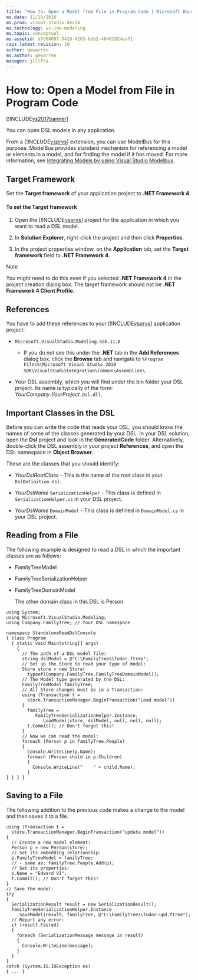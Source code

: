 ```yaml
---
title: "How to: Open a Model from File in Program Code | Microsoft Docs"
ms.date: 11/15/2016
ms.prod: visual-studio-dev14
ms.technology: vs-ide-modeling
ms.topic: conceptual
ms.assetid: d7d68697-5418-4263-bdb2-48401924ea71
caps.latest.revision: 10
author: gewarren
ms.author: gewarren
manager: jillfra
---
```

# How to: Open a Model from File in Program Code
[!INCLUDE[vs2017banner](../includes/vs2017banner.md)]

You can open DSL models in any application.  
  
 From a [!INCLUDE[vsprvs](../includes/vsprvs-md.md)] extension, you can use ModelBus for this purpose. ModelBus provides standard mechanism for referencing a model or elements in a model, and for finding the model if it has moved. For more information, see [Integrating Models by using Visual Studio Modelbus](../modeling/integrating-models-by-using-visual-studio-modelbus.md).  
  
## Target Framework  
 Set the **Target framework** of your application project to **.NET Framework 4**.  
  
#### To set the Target framework  
  
1. Open the [!INCLUDE[vsprvs](../includes/vsprvs-md.md)] project for the application in which you want to read a DSL model.  
  
2. In **Solution Explorer**, right-click the project and then click **Properties**.  
  
3. In the project properties window, on the **Application** tab, set the **Target framework** field to **.NET Framework 4**.  
  
> [!NOTE]
>  You might need to do this even if you selected **.NET Framework 4** in the project creation dialog box. The target framework should not be **.NET Framework 4 Client Profile**.  
  
## References  
 You have to add these references to your [!INCLUDE[vsprvs](../includes/vsprvs-md.md)] application project:  
  
-   `Microsoft.VisualStudio.Modeling.Sdk.11.0`  
  
    -   If you do not see this under the **.NET** tab in the **Add References** dialog box, click the **Browse** tab and navigate to `%Program Files%\Microsoft Visual Studio 2010 SDK\VisualStudioIntegration\Common\Assemblies\`.  
  
-   Your DSL assembly, which you will find under the bin folder your DSL project. Its name is typically of the form: *YourCompany*.*YourProject*`.Dsl.dll`.  
  
## Important Classes in the DSL  
 Before you can write the code that reads your DSL, you should know the names of some of the classes generated by your DSL. In your DSL solution, open the **Dsl** project and look in the **GeneratedCode** folder. Alternatively, double-click the DSL assembly in your project **References**, and open the DSL namespace in **Object Browser**.  
  
 These are the classes that you should identify:  
  
-   *YourDslRootClass* - This is the name of the root class in your `DslDefinition.dsl`.  
  
-   *YourDslName* `SerializationHelper` - This class is defined in `SerializationHelper.cs` in your DSL project.  
  
-   *YourDslName* `DomainModel` - This class is defined in `DomainModel.cs` in your DSL project.  
  
## Reading from a File  
 The following example is designed to read a DSL in which the important classes are as follows:  
  
- FamilyTreeModel  
  
- FamilyTreeSerializationHelper  
  
- FamilyTreeDomainModel  
  
  The other domain class in this DSL is Person.  
  
```  
using System;  
using Microsoft.VisualStudio.Modeling;  
using Company.FamilyTree; // Your DSL namespace  
  
namespace StandaloneReadDslConsole  
{ class Program  
  { static void Main(string[] args)  
    {  
      // The path of a DSL model file:  
      string dslModel = @"C:\FamilyTrees\Tudor.ftree";  
      // Set up the Store to read your type of model:  
      Store store = new Store(  
        typeof(Company.FamilyTree.FamilyTreeDomainModel));  
      // The Model type generated by the DSL:  
      FamilyTreeModel familyTree;  
      // All Store changes must be in a Transaction:  
      using (Transaction t =   
        store.TransactionManager.BeginTransaction("Load model"))  
      {  
        familyTree =   
           FamilyTreeSerializationHelper.Instance.  
              LoadModel(store, dslModel, null, null, null);  
        t.Commit(); // Don't forget this!  
      }  
      // Now we can read the model:  
      foreach (Person p in familyTree.People)  
      {  
        Console.WriteLine(p.Name);   
        foreach (Person child in p.Children)  
        {  
          Console.WriteLine("    " + child.Name);  
        }  
} } } }  
```  
  
## Saving to a File  
 The following addition to the previous code makes a change to the model and then saves it to a file.  
  
```  
using (Transaction t =  
  store.TransactionManager.BeginTransaction("update model"))  
{  
  // Create a new model element:  
  Person p = new Person(store);  
  // Set its embedding relationship:  
  p.FamilyTreeModel = familyTree;  
  // - same as: familyTree.People.Add(p);  
  // Set its properties:  
  p.Name = "Edward VI";  
  t.Commit(); // Don't forget this!  
}  
// Save the model:  
try  
{  
  SerializationResult result = new SerializationResult();  
  FamilyTreeSerializationHelper.Instance  
    .SaveModel(result, familyTree, @"C:\FamilyTrees\Tudor-upd.ftree");  
  // Report any error:  
  if (result.Failed)  
  {  
    foreach (SerializationMessage message in result)  
    {  
      Console.WriteLine(message);  
    }  
  }  
}  
catch (System.IO.IOException ex)  
{ ... }  
```
